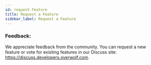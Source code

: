 ```yaml
---
id: request-feature
title: Request a Feature
sidebar_label: Request a Feature
---
```


### Feedback:

We appreciate feedback from the community. You can request a new feature or vote for existing features in our Discuss site: https://discuss.developers.overwolf.com.